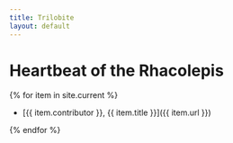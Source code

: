 ```yaml
---
title: Trilobite
layout: default
---
```


# Heartbeat of the Rhacolepis

{% for item in site.current %}
-   [{{ item.contributor }}, {{ item.title }}]({{ item.url }})

{% endfor %}
